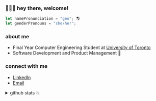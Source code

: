 ### 🙇🏻‍♀️ hey there, welcome! 
```javascript
let namePronunciation = "geo"; 🌎 
let genderPronouns = "she/her";
```

### about me
- Final Year Computer Engineering Student at [University of Toronto](https://www.ece.utoronto.ca/)
- Software Development and Product Management 🤩

### connect with me
- [LinkedIn](https://www.linkedin.com/in/jioh-kim/)
- [Email](mailto:jioh.kim@outlook.com)

<details>
  <summary> github stats 💥 </summary>
 
  <br>
  
  ![Jioh's GitHub stats](https://github-readme-stats.vercel.app/api?username=jioh-kim&hide=stars&show_icons=true&hide_title=true&count_private=true&include_all_commits=true)
  
  ![Jioh's top languages](https://github-readme-stats.vercel.app/api/top-langs/?username=jioh-kim&&exclude_repo=personal-website&layout=compact&hide_title=true)
  
  <img src="https://komarev.com/ghpvc/?username=jioh-kim&style=flat-square&color=151515" alt="GitHub Profile Views"/>
</details>
